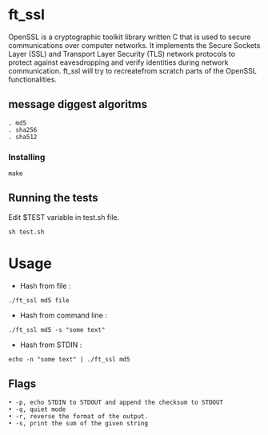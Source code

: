 # ft_ssl

OpenSSL is a cryptographic toolkit library written C that is used to secure communications
over computer networks. It implements the Secure Sockets Layer (SSL) and
Transport Layer Security (TLS) network protocols to protect against eavesdropping
and verify identities during network communication. ft_ssl will try to recreatefrom scratch parts of the OpenSSL
functionalities. 

## message diggest algoritms

```
. md5
. sha256
. sha512
```

### Installing

```
make
```

## Running the tests

Edit $TEST variable in test.sh file.
```
sh test.sh
```

# Usage

- Hash from file :
```
./ft_ssl md5 file
```
- Hash from command line :
```
./ft_ssl md5 -s "some text"
```
- Hash from STDIN :
```
echo -n "some text" | ./ft_ssl md5
```

## Flags
```
• -p, echo STDIN to STDOUT and append the checksum to STDOUT
• -q, quiet mode
• -r, reverse the format of the output.
• -s, print the sum of the given string
```



